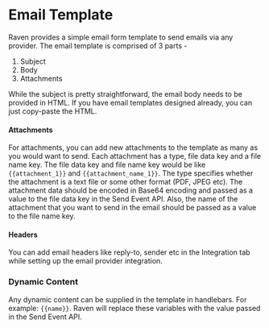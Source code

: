 # Email Template

Raven provides a simple email form template to send emails via any provider. The email template is comprised of 3 parts -&#x20;

1. Subject
2. Body
3. Attachments

While the subject is pretty straightforward, the email body needs to be provided in HTML. If you have email templates designed already, you can just copy-paste the HTML.

#### Attachments

For attachments, you can add new attachments to the template as many as you would want to send. Each attachment has a type, file data key and a file name key. The file data key and file name key would be like `{{attachment_1}}` and `{{attachment_name_1}}`. The type specifies whether the attachment is a text file or some other format (PDF, JPEG etc). The attachment data should be encoded in Base64 encoding and passed as a value to the file data key in the Send Event API. Also, the name of the attachment that you want to send in the email should be passed as a value to the file name key.

#### Headers

You can add email headers like reply-to, sender etc in the Integration tab while setting up the email provider integration.

### Dynamic Content

Any dynamic content can be supplied in the template in handlebars. For example: `{{name}}`. Raven will replace these variables with the value passed in the Send Event API.



